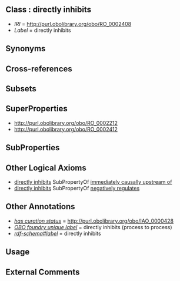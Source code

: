 
## Class : directly inhibits

 * *IRI* = http://purl.obolibrary.org/obo/RO_0002408
 * *Label* = directly inhibits

## Synonyms


## Cross-references


## Subsets


## SuperProperties

 * <http://purl.obolibrary.org/obo/RO_0002212>
 * <http://purl.obolibrary.org/obo/RO_0002412>

## SubProperties


## Other Logical Axioms

 * [directly inhibits](../../RO/08/RO_0002408.md) SubPropertyOf [immediately causally upstream of](../../RO/12/RO_0002412.md)
 * [directly inhibits](../../RO/08/RO_0002408.md) SubPropertyOf [negatively regulates](../../RO/12/RO_0002212.md)

## Other Annotations

 * *[has curation status](../../IAO/14/IAO_0000114.md)* = http://purl.obolibrary.org/obo/IAO_0000428
 * *[OBO foundry unique label](../../IAO/89/IAO_0000589.md)* = directly inhibits (process to process)
 * *[rdf-schema#label](../../el/rdf-schema#label.md)* = directly inhibits

## Usage


## External Comments

